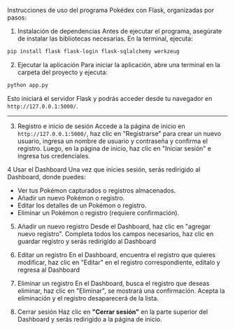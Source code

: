 Instrucciones de uso del programa Pokédex con Flask, organizadas por pasos:

1. Instalación de dependencias
Antes de ejecutar el programa, asegúrate de instalar las bibliotecas necesarias. En la terminal, ejecuta:
```bash
pip install flask flask-login flask-sqlalchemy werkzeug
```

2. Ejecutar la aplicación
Para iniciar la aplicación, abre una terminal en la carpeta del proyecto y ejecuta:
```bash
python app.py
```
Esto iniciará el servidor Flask y podrás acceder desde tu navegador en `http://127.0.0.1:5000/`.

---

3. Registro e inicio de sesión
Accede a la página de inicio en `http://127.0.0.1:5000/`, haz clic en "Registrarse" para crear un nuevo usuario, ingresa un nombre de usuario y contraseña y confirma el registro. Luego, en la página de inicio, haz clic en "Iniciar sesión" e ingresa tus credenciales.

4 Usar el Dashboard
Una vez que inicies sesión, serás redirigido al Dashboard, donde puedes:
- Ver tus Pokémon capturados o registros almacenados.
- Añadir un nuevo Pokémon o registro.
- Editar los detalles de un Pokémon o registro.
- Eliminar un Pokémon o registro (requiere confirmación).

5. Añadir un nuevo registro
Desde el Dashboard, haz clic en "agregar nuevo registro". Completa todos los campos necesarios, haz clic en guardar registro y serás redirigido al Dashboard 

6. Editar un registro
En el Dashboard, encuentra el registro que quieres modificar, haz clic en "Editar" en el registro correspondiente, edítalo y regresa al Dashboard 

7. Eliminar un registro
En el Dashboard, busca el registro que deseas eliminar, haz clic en "Eliminar", se mostrará una confirmación. Acepta la eliminación y el registro desaparecerá de la lista.

8. Cerrar sesión
Haz clic en **"Cerrar sesión"** en la parte superior del Dashboard y serás redirigido a la página de inicio.
